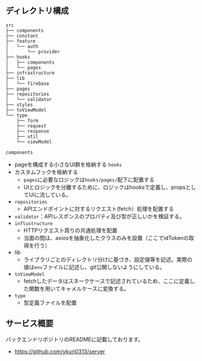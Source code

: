 ## ディレクトリ構成
```
src
├── components
├── constant
├── feature
│   └── auth
│       └── provider
├── hooks
│   ├── components
│   └── pages
├── infrastructure
├── lib
│   └── firebase
├── pages
├── repositories
│   └── validator
├── styles
├── toViewModel
└── type
    ├── form
    ├── request
    ├── response
    ├── util
    └── viewModel
```
`components`
- pageを構成する小さなUI群を格納する
`hooks`
- カスタムフックを格納する
  - `pages`に必要なロジックは`hooks/pages/`配下に配置する
  - UIとロジックを分離するために、ロジックはhooksで定義し、propsとしてUIに流している。
- `repositories`
  - APIエンドポイントに対するリクエスト(fetch）処理を配置する
- `validator`：APIレスポンスのプロパティ及び型が正しいかを検証する。
- `influstructure`
  - HTTPリクエスト周りの共通処理を配置
   - 当面の間は、axiosを抽象化したクラスのみを設置（ここでidTokenの取得を行う）
- lib
  - ライブラリごとのディレクトリ分けに基づき、設定値等を記述。実際の値は`env`ファイルに記述し、git公開しないようにしている。
- `toViewModel`
  - fetchしたデータはスネークケースで記述されているため、ここに定義した関数を用いてキャメルケースに変換する。
- `type`
  - 型定義ファイルを配置 
  

## サービス概要
バックエンドリポジトリのREADMEに記載しております。
- https://github.com/ykuri0313/server
